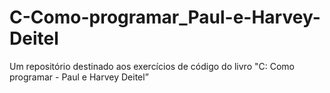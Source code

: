 # C-Como-programar_Paul-e-Harvey-Deitel
Um repositório destinado aos exercícios de código do livro "C: Como programar - Paul e Harvey Deitel”  
